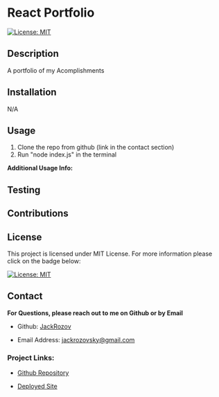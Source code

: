 <h1 style= "text-center"> React Portfolio </h1>
 


  [![License: MIT](https://img.shields.io/badge/License-MIT-yellow.svg)](https://opensource.org/licenses/MIT)



 
## Description 
 
  A portfolio of my Acomplishments
 


## Installation 
 
   N/A

## Usage 


1. Clone the repo from github (link in the contact section) 
2. Run "node index.js" in the terminal


**Additional Usage Info:** 
   

## Testing 

  

## Contributions 



## License 
 
  This project is licensed under MIT License. For more information please click on the badge below: 
  
 
 [![License: MIT](https://img.shields.io/badge/License-MIT-yellow.svg)](https://opensource.org/licenses/MIT)
 
## Contact 
 
**For Questions, please reach out to me on Github or by Email** 

  - Github: 
   [JackRozov](https://github.com/JackRozov)

  - Email Address: 
  [jackrozovsky@gmail.com](mailto:jackrozovsky@gmail.com)

  ### Project Links: 

 - [Github Repository](ttps://github.com/JackRozov/React-Portfolio-challenge)

 - [Deployed Site]()